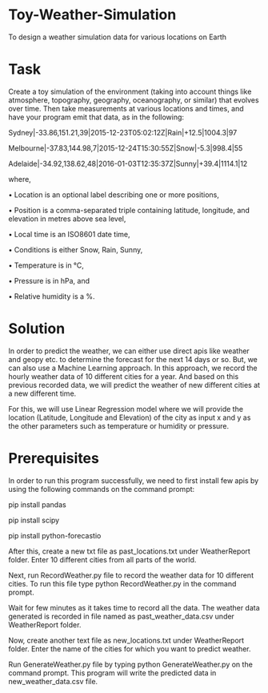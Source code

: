# Toy-Weather-Simulation
To design a weather simulation data for various locations on Earth

# Task

Create a toy simulation of the environment (taking into account things like atmosphere, topography, geography, oceanography, or similar) that evolves over time. Then take measurements at various locations and times, and have your program emit that data, as in the following:

Sydney|-33.86,151.21,39|2015-12-23T05:02:12Z|Rain|+12.5|1004.3|97

Melbourne|-37.83,144.98,7|2015-12-24T15:30:55Z|Snow|-5.3|998.4|55

Adelaide|-34.92,138.62,48|2016-01-03T12:35:37Z|Sunny|+39.4|1114.1|12

where,

• Location is an optional label describing one or more positions,

• Position is a comma-separated triple containing latitude, longitude, and elevation in metres above sea
level,

• Local time is an ISO8601 date time,

• Conditions is either Snow, Rain, Sunny,

• Temperature is in °C,

• Pressure is in hPa, and

• Relative humidity is a %.


# Solution
In order to predict the weather, we can either use direct apis like weather and geopy etc. to determine the forecast for the next 14 days or so.
But, we can also use a Machine Learning approach. In this approach, we record the hourly weather data of 10 different cities for a year.
And based on this previous recorded data, we will predict the weather of new different cities at a new different time.

For this, we will use Linear Regression model where we will provide the location (Latitude, Longitude and Elevation) of the city as input x and y as the other parameters such as temperature or humidity or pressure.

# Prerequisites
In order to run this program successfully, we need to first install few apis by using the following commands on the command prompt:

pip install pandas

pip install scipy

pip install python-forecastio

After this, create a new txt file as past_locations.txt under WeatherReport folder. Enter 10 different cities from all parts of the world.

Next, run RecordWeather.py file to record the weather data for 10 different cities. To run this file type python RecordWeather.py in the command prompt. 

Wait for few minutes as it takes time to record all the data. The weather data generated is recorded in file named as past_weather_data.csv under WeatherReport folder.

Now, create another text file as new_locations.txt under WeatherReport folder. Enter the name of the cities for which you want to predict weather.

Run GenerateWeather.py file by typing python GenerateWeather.py on the command prompt.
This program will write the predicted data in new_weather_data.csv file.


